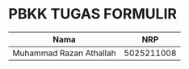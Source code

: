 # PBKK TUGAS FORMULIR

| Nama                      | NRP           |
|---------------------------|---------------|
|Muhammad Razan Athallah    |5025211008     |
